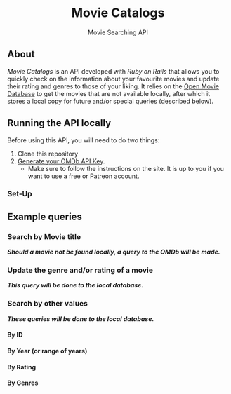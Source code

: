 <h1 align="center">Movie Catalogs</h1>
<p align="center">Movie Searching API</p>

## About

*Movie Catalogs* is an API developed with *Ruby on Rails* that allows you to quickly check on the information about your favourite movies and update their rating and genres to those of your liking. It relies on the [Open Movie Database](http://www.omdbapi.com/) to get the movies that are not available locally, after which it stores a local copy for future and/or special queries (described below).

## Running the API locally
Before using this API, you will need to do two things:

1. Clone this repository
2. [Generate your OMDb API Key](http://www.omdbapi.com/apikey.aspx).
    - Make sure to follow the instructions on the site. It is up to you if you want to use a free or Patreon account.

### Set-Up


## Example queries


### Search by Movie title
***Should a movie not be found locally, a query to the OMDb will be made.***

### Update the genre and/or rating of a movie
***This query will be done to the local database.***

### Search by other values
***These queries will be done to the local database.***

#### By ID

#### By Year (or range of years)


#### By Rating

#### By Genres

